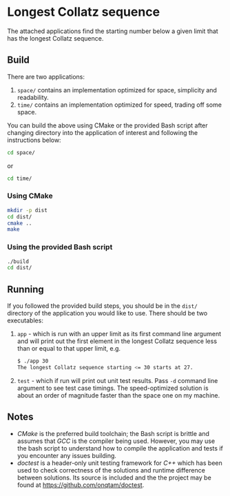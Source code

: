 # Longest Collatz sequence

The attached applications find the starting number below a given limit that has
the longest Collatz sequence.

## Build

There are two applications:
1. `space/` contains an implementation optimized for space, simplicity and
    readability.
2. `time/` contains an implementation optimized for speed, trading off some
    space.

You can build the above using CMake or the provided Bash script after changing
directory into the application of interest and following the instructions below:
```bash
cd space/
```
or
```bash
cd time/
```

### Using CMake
```bash
mkdir -p dist
cd dist/
cmake ..
make
```

### Using the provided Bash script

```bash
./build
cd dist/
```

## Running

If you followed the provided build steps, you should be in the `dist/` directory
of the application you would like to use. There should be two executables:
1. `app` - which is run with an upper limit as its first command line argument
    and will print out the first element in the longest Collatz sequence less
    than or equal to that upper limit, e.g.
    ```bash
    $ ./app 30
    The longest Collatz sequence starting <= 30 starts at 27.
    ```
2. `test` - which if run will print out unit test results. Pass `-d` command
    line argument to see test case timings. The speed-optimized solution is
    about an order of magnitude faster than the space one on my machine.

## Notes

- _CMake_ is the preferred build toolchain; the Bash script is brittle and
    assumes that _GCC_ is the compiler being used. However, you may use the bash
    script to understand how to compile the application and tests if you
    encounter any issues building.
- _doctest_ is a header-only unit testing framework for _C++_ which has been
    used to check correctness of the solutions and runtime difference between
    solutions. Its source is included and the the project may be found at
    https://github.com/onqtam/doctest.